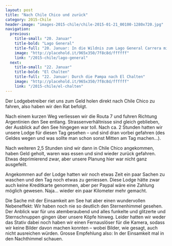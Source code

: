 ```yaml
---
layout: post
title: "Nach Chile Chico und zurück"
category: 2015-Chile
header-image: "images-2015-chile/chile-2015-01-21_00100-1280x720.jpg"
navigation:
  previous:
    title-small: "20. Januar"
    title-bold: "Lago General"
    title-full: "20. Januar: In die Wildnis zum Lago General Carrera mit ewiger Bootstour"
    image: "http://placehold.it/965x350/7f8c8d/ffffff"
    link: "/2015-chile/lago-general"
  next:
    title-small: "22. Januar"
    title-bold: "El Chalten"
    title-full: "22. Januar: Durch die Pampa nach El Chalten"
    image: "http://placehold.it/965x350/7f8c8d/ffffff"
    link: "/2015-chile/el-chalten"
---
```

Der Lodgebetreiber riet uns zum Geld holen direkt nach Chile Chico zu fahren, also haben wir den Rat befolgt. 

Nach einem kurzen Weg verliessen wir die Routa 7 und fuhren Richtung Argentinien den See entlang. Strassenverhältnisse sind gleich geblieben, der Ausblick auf den See hingegen war toll. Nach ca. 2 Stunden hatten wir unsere Lodge für diesen Tag gesehen – und sind dran vorbei gefahren (des Geldes wegen und was sollte man schon sonst Mitten am Tag machen…).

Nach weiteren 2,5 Stunden sind wir dann in Chile Chico angekommen, haben Geld geholt, waren was essen und sind wieder zurück gefahren. Etwas deprimierend zwar, aber unsere Planung hier war nicht ganz ausgefeilt. 

Angekommen auf der Lodge hatten wir noch etwas Zeit ein paar Sachen zu waschen und den Tag noch etwas zu geniessen. Diese Lodge hätte zwar auch keine Kreditkarte genommen, aber per Paypal wäre eine Zahlung möglich gewesen. Naja… wieder ein paar Kilometer mehr gemacht. 

Die Sache mit der Einsamkeit am See hat aber einen wundervollen Nebeneffekt: Wir haben noch nie so deutlich den Sternenhimmel gesehen. Der Anblick war für uns atemberaubend und alles funkelte und glitzerte und Sternschnuppen gingen über unsere Köpfe hinweg. Leider hatten wir weder das Stativ dabei noch haben wir einen Fernauslöser für die Kamera, sodass wir keine Bilder davon machen konnten – wobei Bilder, wie gesagt, auch nicht ausreichen würden. Grosse Empfehlung also: In der Einsamkeit mal in den Nachthimmel schauen.